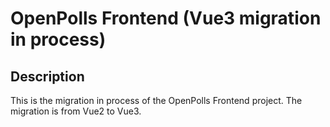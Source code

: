 # OpenPolls Frontend (Vue3 migration in process)

## Description

This is the migration in process of the OpenPolls Frontend project. The migration is from Vue2 to Vue3.

